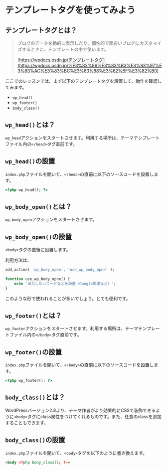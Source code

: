 # テンプレートタグを使ってみよう

## テンプレートタグとは？

> ブログのデータを動的に表示したり、個性的で面白いブログにカスタマイズするときに、テンプレートの中で使います。
>
> [https://wpdocs.osdn.jp/テンプレートタグ](https://wpdocs.osdn.jp/%E3%83%86%E3%83%B3%E3%83%97%E3%83%AC%E3%83%BC%E3%83%88%E3%82%BF%E3%82%B0)

ここでのレッスンでは、まず以下のテンプレートタグを設置して、動作を確認してみます。

* `wp_head()`
* `wp_footer()`
* `body_class()`

## `wp_head()`とは？
`wp_head`アクションをスタートさせます。利用する場所は、テーマテンプレートファイル内の`</head>`タグ直前です。

## `wp_head()`の設置
`index.php`ファイルを開いて、`</head>`の直前に以下のソースコードを設置します。

```php
<?php wp_head(); ?>
```

## `wp_body_open()`とは？
`wp_body_open`アクションをスタートさせます。

## `wp_body_open()`の設置
`<body>`タグの直後に設置します。

利用方法は、

```php
add_action( 'wp_body_open', 'use_wp_body_opne' );
 
function use_wp_body_opne() {
    echo '出力したいコードなどを設置（Google関連など）';
}
```

このような形で使われることが多いでしょう。とても便利です。

## `wp_footer()`とは？
`wp_footer`アクションをスタートさせます。利用する場所は、テーマテンプレートファイル内の`</body>`タグ直前です。

## `wp_footer()`の設置
`index.php`ファイルを開いて、`</body>`の直前に以下のソースコードを設置します。

```php
<?php wp_footer(); ?>
```

## `body_class()`とは？
WordPressバージョン2.8より、テーマ作者がより効果的にCSSで装飾できるように`<body>`タグにclass属性をつけてくれるものです。また、任意のclassを追加することもできます。

## `body_class()`の設置
`index.php`ファイルを開いて、`<body>`タグを以下のように書き換えます。

```html
<body <?php body_class(); ?>>
```